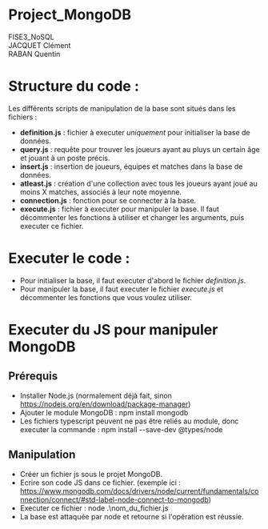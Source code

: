# Project_MongoDB
 FISE3_NoSQL  
 JACQUET Clément  
 RABAN Quentin  

# Structure du code : 
Les différents scripts de manipulation de la base sont situés dans les fichiers :
- **definition.js** : fichier à executer *uniquement* pour initialiser la base de données.
- **query.js** : requête pour trouver les joueurs ayant au pluys un certain âge et jouant à un poste précis.
- **insert.js** : insertion de joueurs, équipes et matches dans la base de données.
- **atleast.js** : création d'une collection avec tous les joueurs ayant joué au moins X matches, associés à leur note moyenne.
- **connection.js** : fonction pour se connecter à la base.
- **execute.js** : fichier à executer pour manipuler la base. Il faut décommenter les fonctions à utiliser et changer les arguments, puis executer ce fichier.

# Executer le code :
- Pour initialiser la base, il faut executer d'abord le fichier *definition.js*.
- Pour manipuler la base, il faut executer le fichier *execute.js* et décommenter les fonctions que vous voulez utiliser.



# Executer du JS pour manipuler MongoDB
## Prérequis
- Installer Node.js (normalement déjà fait, sinon https://nodejs.org/en/download/package-manager)
- Ajouter le module MongoDB : npm install mongodb
- Les fichiers typescript peuvent ne pas être reliés au module, donc executer la commande : npm install --save-dev @types/node
## Manipulation
- Créer un fichier js sous le projet MongoDB.
- Ecrire son code JS dans ce fichier. (exemple ici : https://www.mongodb.com/docs/drivers/node/current/fundamentals/connection/connect/#std-label-node-connect-to-mongodb)
- Executer ce fichier : node .\nom_du_fichier.js
- La base est attaquée par node et retourne si l'opération est réussie.
